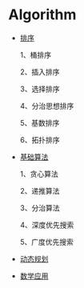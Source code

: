 # Algorithm



- [排序]()

  1、桶排序

  2、插入排序

  3、选择排序

  4、分治思想排序

  5、基数排序

  6、拓扑排序

  


- [基础算法]()

  1、贪心算法

  2、递推算法

  3、分治算法

  4、深度优先搜索

  5、广度优先搜索

  


- [动态规划]()




- [数学应用]()

